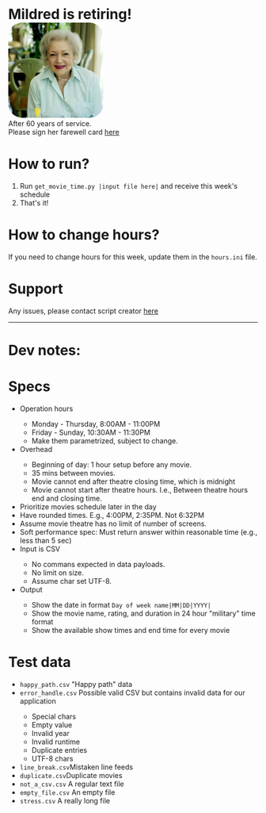 <div style="font-size: 2em;font-weight:bold">Mildred is retiring!</div>
<img src="assets/bw.jpg" style="width:20vw;border-radius:2em"/>
<div>After 60 years of service.</a>
<div>Please sign her farewell card <a href="https://www.youtube.com/watch?v=dQw4w9WgXcQ">here</a>


<h1>How to run?</h1>
<ol>
    <li>Run <code>get_movie_time.py |input file here|</code> and receive this week's schedule</li>
    <li>That's it!</li>
</ol>

<h1>How to change hours?</h1>
If you need to change hours for this week, update them in the <code>hours.ini</code> file.

<h1>Support</h1>
Any issues, please contact script creator <a href="https://www.youtube.com/watch?v=p85xwZ_OLX0">here</a>

<hr>

<h1>Dev notes:</h1>
<h1>Specs</h1>
<ul>
    <li>Operation hours</li>
        <ul>
            <li>Monday - Thursday, 8:00AM - 11:00PM</li>
            <li>Friday - Sunday, 10:30AM - 11:30PM</li>
            <li>Make them parametrized, subject to change.</li>
        </ul>
    <li>Overhead</li>
        <ul>
            <li>Beginning of day: 1 hour setup before any movie.</li>
            <li>35 mins between movies.</li>
            <li>Movie cannot end after theatre closing time, which is midnight</li>
            <li>Movie cannot start after theatre hours. I.e., Between theatre hours end and closing time.</li>
        </ul>
    <li>Prioritize movies schedule later in the day</li>
    <li>Have rounded times. E.g., 4:00PM, 2:35PM. Not 6:32PM</li>
    <li>Assume movie theatre has no limit of number of screens.</li>
    <li>Soft performance spec: Must return answer within reasonable time (e.g., less than 5 sec)</li>
    <li>Input is CSV</li>
        <ul>
            <li>No commans expected in data payloads.</li>
            <li>No limit on size.</li>
            <li>Assume char set UTF-8.</li>
        </ul>
    <li>Output</li>
        <ul>
            <li>Show the date in format <code>Day of week name|MM|DD|YYYY|</code></li>
            <li>Show the movie name, rating, and duration in 24 hour "military" time format</li>
            <li>Show the available show times and end time for every movie</li>
        </ul>
        
            

</ul>

<h1>Test data</h1>
<ul>
    <li><code>happy_path.csv</code> "Happy path" data</li>
    <li><code>error_handle.csv</code> Possible valid CSV but contains invalid data for our application</li>
        <ul>
            <li>Special chars</li>
            <li>Empty value</li>
            <li>Invalid year</li>
            <li>Invalid runtime</li>
            <li>Duplicate entries</li>
            <li>UTF-8 chars</li>
        </ul>
    <li><code>line_break.csv</code>Mistaken line feeds</li>
    <li><code>duplicate.csv</code>Duplicate movies</li>
    <li><code>not_a_csv.csv</code> A regular text file</li>
    <li><code>empty_file.csv</code> An empty file</li>
    <li><code>stress.csv</code> A really long file</li>
</ul>
